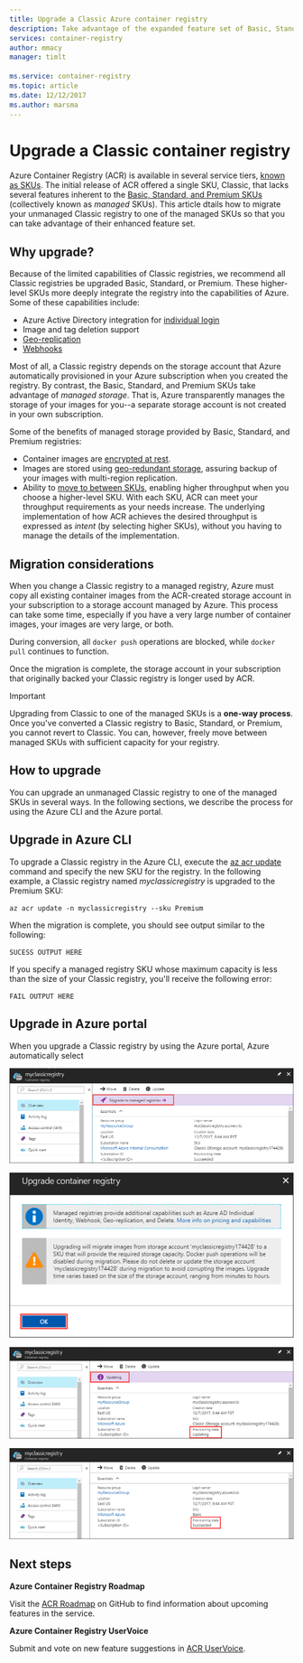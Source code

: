 ```yaml
---
title: Upgrade a Classic Azure container registry
description: Take advantage of the expanded feature set of Basic, Standard, and Premium managed container registries by upgrading your Classic unmanaged container registry.
services: container-registry
author: mmacy
manager: timlt

ms.service: container-registry
ms.topic: article
ms.date: 12/12/2017
ms.author: marsma
---
```


# Upgrade a Classic container registry

Azure Container Registry (ACR) is available in several service tiers, [known as SKUs](container-registry-skus.md). The initial release of ACR offered a single SKU, Classic, that lacks several features inherent to the [Basic, Standard, and Premium SKUs](container-registry-skus.md) (collectively known as *managed* SKUs). This article dtails how to migrate your unmanaged Classic registry to one of the managed SKUs so that you can take advantage of their enhanced feature set.

## Why upgrade?

Because of the limited capabilities of Classic registries, we recommend all Classic registries be upgraded Basic, Standard, or Premium. These higher-level SKUs more deeply integrate the registry into the capabilities of Azure. Some of these capabilities include:

* Azure Active Directory integration for [individual login](container-registry-authentication.md#individual-login-with-azure-ad)
* Image and tag deletion support
* [Geo-replication](container-registry-geo-replication.md)
* [Webhooks](container-registry-webhook.md)

Most of all, a Classic registry depends on the storage account that Azure automatically provisioned in your Azure subscription when you created the registry. By contrast, the Basic, Standard, and Premium SKUs take advantage of *managed storage*. That is, Azure transparently manages the storage of your images for you--a separate storage account is not created in your own subscription.

Some of the benefits of managed storage provided by Basic, Standard, and Premium registries:

* Container images are [encrypted at rest](../storage/common/storage-service-encryption.md).
* Images are stored using [geo-redundant storage](../storage/common/storage-redundancy.md#geo-redundant-storage), assuring backup of your images with multi-region replication.
* Ability to [move to between SKUs](#changing-skus), enabling higher throughput when you choose a higher-level SKU. With each SKU, ACR can meet your throughput requirements as your needs increase. The underlying implementation of how ACR achieves the desired throughput is expressed as *intent* (by selecting higher SKUs), without you having to manage the details of the implementation.

## Migration considerations

When you change a Classic registry to a managed registry, Azure must copy all existing container images from the ACR-created storage account in your subscription to a storage account managed by Azure. This process can take some time, especially if you have a very large number of container images, your images are very large, or both.

During conversion, all `docker push` operations are blocked, while `docker pull` continues to function.

Once the migration is complete, the storage account in your subscription that originally backed your Classic registry is longer used by ACR.

>[!IMPORTANT]
> Upgrading from Classic to one of the managed SKUs is a **one-way process**. Once you've converted a Classic registry to Basic, Standard, or Premium, you cannot revert to Classic. You can, however, freely move between managed SKUs with sufficient capacity for your registry.

## How to upgrade

You can upgrade an unmanaged Classic registry to one of the managed SKUs in several ways. In the following sections, we describe the process for using the Azure CLI and the Azure portal.

## Upgrade in Azure CLI

To upgrade a Classic registry in the Azure CLI, execute the [az acr update][az-acr-update] command and specify the new SKU for the registry. In the following example, a Classic registry named *myclassicregistry* is upgraded to the Premium SKU:

```azurecli-interactive
az acr update -n myclassicregistry --sku Premium
```

When the migration is complete, you should see output similar to the following:

```
SUCESS OUTPUT HERE
```

If you specify a managed registry SKU whose maximum capacity is less than the size of your Classic registry, you'll receive the following error:

```
FAIL OUTPUT HERE
```

## Upgrade in Azure portal

When you upgrade a Classic registry by using the Azure portal, Azure automatically select

![Classic registry upgrade button in the Azure portal UI][update-classic-01-upgrade]

![Classic registry upgrade confirmation in the Azure portal UI][update-classic-02-confirm]

![Classic registry upgrade progress in the Azure portal UI][update-classic-03-updating]

![Classic registry upgrade completion state in the Azure portal UI][update-classic-04-updated]

## Next steps

**Azure Container Registry Roadmap**

Visit the [ACR Roadmap](https://aka.ms/acr/roadmap) on GitHub to find information about upcoming features in the service.

**Azure Container Registry UserVoice**

Submit and vote on new feature suggestions in [ACR UserVoice](https://feedback.azure.com/forums/903958-azure-container-registry).

<!-- IMAGES -->
[update-classic-01-upgrade]: ./media/container-registry-upgrade\update-classic-01-upgrade.png
[update-classic-02-confirm]: ./media/container-registry-upgrade\update-classic-02-confirm.png
[update-classic-03-updating]: ./media/container-registry-upgrade\update-classic-03-updating.png
[update-classic-04-updated]: ./media/container-registry-upgrade\update-classic-04-updated.png

<!-- LINKS - external -->


<!-- LINKS - internal -->
[az-acr-update]: /cli/azure/acr#az_acr_update